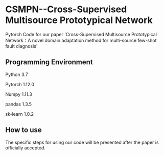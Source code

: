 # CSMPN--Cross-Supervised Multisource Prototypical Network
Pytorch Code for our paper 'Cross-Supervised Multisource Prototypical Network：A novel domain adaptation method for multi-source few-shot fault diagnosis'

## Programming Environment
Python 3.7

Pytorch 1.12.0

Numpy 1.11.3

pandas 1.3.5

sk-learn 1.0.2

## How to use
The specific steps for using our code will be presented after the paper is officially accepted.





